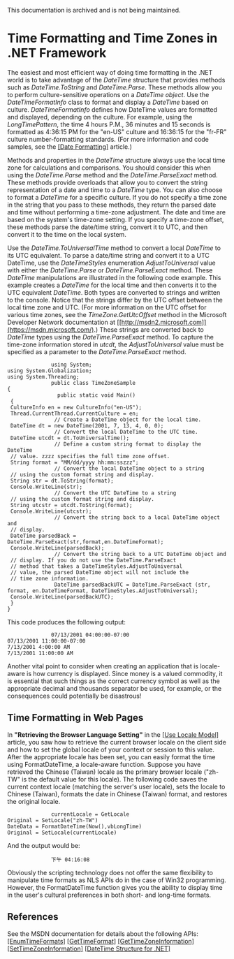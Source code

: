 This documentation is archived and is not being maintained.

# Time Formatting and Time Zones in .NET Framework

The easiest and most efficient way of doing time formatting in the .NET world is to take advantage of the *DateTime* structure that provides methods such as *DateTime.ToString* and *DateTime.Parse*. These methods allow you to perform culture-sensitive operations on a *DateTime object*. Use the *DateTimeFormatInfo* class to format and display a *DateTime* based on culture. *DateTimeFormatInfo* defines how DateTime values are formatted and displayed, depending on the culture. For example, using the *LongTimePattern*, the time 4 hours P.M., 36 minutes and 15 seconds is formatted as 4:36:15 PM for the "en-US" culture and 16:36:15 for the "fr-FR" culture number-formatting standards. (For more information and code samples, see the [[Date Formatting]](https://msdn.microsoft.com/en-US/globalization/mt662320) article.)

Methods and properties in the *DateTime* structure always use the local time zone for calculations and comparisons. You should consider this when using the *DateTime.Parse* method and the *DateTime.ParseExact* method. These methods provide overloads that allow you to convert the string representation of a date and time to a *DateTime* type. You can also choose to format a *DateTime* for a specific culture. If you do not specify a time zone in the string that you pass to these methods, they return the parsed date and time without performing a time-zone adjustment. The date and time are based on the system's time-zone setting. If you specify a time-zone offset, these methods parse the date/time string, convert it to UTC, and then convert it to the time on the local system.

Use the *DateTime.ToUniversalTime* method to convert a local *DateTime* to its UTC equivalent. To parse a date/time string and convert it to a UTC DateTime, use the *DateTimeStyles* enumeration *AdjustToUniversal* value with either the *DateTime.Parse* or *DateTime.ParseExact* method. These *DateTime* manipulations are illustrated in the following code example. This example creates a *DateTime* for the local time and then converts it to the UTC equivalent *DateTime*. Both types are converted to strings and written to the console. Notice that the strings differ by the UTC offset between the local time zone and UTC. (For more information on the UTC offset for various time zones, see the *TimeZone.GetUtcOffset* method in the Microsoft Developer Network documentation at [[http://msdn2.microsoft.com]](https://msdn.microsoft.com/).) These strings are converted back to *DateTime* types using the *DateTime.ParseExact* method. To capture the time-zone information stored in *utcdt*, the *AdjustToUniversal* value must be specified as a parameter to the *DateTime.ParseExact* method.

                  using System;
    using System.Globalization;
    using System.Threading;
                  public class TimeZoneSample
    {
                    public static void Main()
     {
     CultureInfo en = new CultureInfo("en-US");
     Thread.CurrentThread.CurrentCulture = en;
                   // Create a DateTime object for the local time.
     DateTime dt = new DateTime(2001, 7, 13, 4, 0, 0);
                   // Convert the local DateTime to the UTC time.
     DateTime utcdt = dt.ToUniversalTime();
                   // Define a custom string format to display the DateTime
     // value. zzzz specifies the full time zone offset.
     String format = "MM/dd/yyyy hh:mm:sszzz";
                   // Convert the local DateTime object to a string
     // using the custom format string and display.
     String str = dt.ToString(format);
     Console.WriteLine(str);
                   // Convert the UTC DateTime to a string
     // using the custom format string and display.
     String utcstr = utcdt.ToString(format);
     Console.WriteLine(utcstr);
                   // Convert the string back to a local DateTime object and
     // display.
     DateTime parsedBack = DateTime.ParseExact(str,format,en.DateTimeFormat);
     Console.WriteLine(parsedBack);
                   // Convert the string back to a UTC DateTime object and
     // display. If you do not use the DateTime.ParseExact
     // method that takes a DateTimeStyles.AdjustToUniversal
     // value, the parsed DateTime object will not include the
     // time zone information.
                   DateTime parsedBackUTC = DateTime.ParseExact (str, format, en.DateTimeFormat, DateTimeStyles.AdjustToUniversal);
     Console.WriteLine(parsedBackUTC);
     }
    }
                

This code produces the following output:

                  07/13/2001 04:00:00-07:00 
    07/13/2001 11:00:00-07:00 
    7/13/2001 4:00:00 AM 
    7/13/2001 11:00:00 AM 
                

Another vital point to consider when creating an application that is locale-aware is how currency is displayed. Since money is a valued commodity, it is essential that such things as the correct currency symbol as well as the appropriate decimal and thousands separator be used, for example, or the consequences could potentially be disastrous!

## Time Formatting in Web Pages

In **"Retrieving the Browser Language Setting"** in the [[Use Locale Model]](https://msdn.microsoft.com/en-us/globalization/mt662310) article, you saw how to retrieve the current browser locale on the client side and how to set the global locale of your context or session to this value. After the appropriate locale has been set, you can easily format the time using FormatDateTime, a locale-aware function. Suppose you have retrieved the Chinese (Taiwan) locale as the primary browser locale ("zh-TW" is the default value for this locale). The following code saves the current context locale (matching the server's user locale), sets the locale to Chinese (Taiwan), formats the date in Chinese (Taiwan) format, and restores the original locale.

                  currentLocale = GetLocale
    Original = SetLocale("zh-TW")
    DateData = FormatDateTime(Now(),vbLongTime)
    Original = SetLocale(currentLocale)
                

And the output would be:

                  下午 04:16:08 
                

Obviously the scripting technology does not offer the same flexibility to manipulate time formats as NLS APIs do in the case of Win32 programming. However, the FormatDateTime function gives you the ability to display time in the user's cultural preferences in both short- and long-time formats.

## References

See the MSDN documentation for details about the following APIs:
[[EnumTimeFormats]](https://msdn.microsoft.com/en-us/library/ms776258.aspx)
[[GetTimeFormat]](https://msdn.microsoft.com/en-us/library/ms776299.aspx)
[[GetTimeZoneInformation]](https://msdn.microsoft.com/en-us/library/ms724421.aspx)
[[SetTimeZoneInformation]](https://msdn.microsoft.com/en-us/library/ms724944.aspx)
[[DateTime Structure for .NET]](https://msdn.microsoft.com/en-us/library/system.datetime(v=vs.110).aspx)


